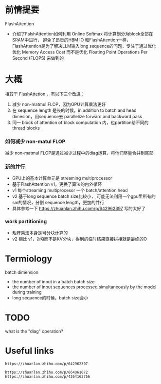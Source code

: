 # 前情提要
FlashAttention
- 介绍了FalshAttention如何利用 Online Softmax 将计算划分为block全部在SRAM中进行， 避免了昂贵的HBM IO
和FlashAttention一样，FlashAttention是为了解决LLM输入long sequence的问题，专注于通过优化优化 Memory Access Cost 而不是优化 Floating Point Operations Per Second (FLOPS) 来做到的

# 大概
相较于 FlashAttetion ，有以下三个改进：
1. 减少 non-matmul FLOP，因为GPU计算乘法更好
2. 在 sequence length 是长的时候，in addition to batch and head dimesion，用sequence去 parallelize forward and backward pass
3. 同一 block of attention of block computation 内，也partition给不同的 thread blocks

### 如何减少 non-matul FLOP 
减少 non-matmul FLOP是通过减少过程中的diag运算，将他们尽量合并到尾部

### 新的并行
- GPU上的基本计算单元是 streaming multiprocessor
- 基于FlashAttention v1，更换了算法的内外循环
- v1 每个streaming multiprocesor 一个 batch/attention head
- v2 基于long sequence batch size比较小， 可能无法利用一个gpu里所有的sm的情况，分割 sequence length，更加的并行
- 具体参考一下 https://zhuanlan.zhihu.com/p/642962397 写的太好了

### work partitioning
- 矩阵乘法本身是可分块计算的
- v2 相比 v1，对Q而不是KV分块，得到的临时结果直接拼接就是最终的O

# Termiology
batch dimension
- the number of input in a batch
batch size
- the number of input sequences processed simultaneously by the model during training
- long sequence的时候，batch size会小

# TODO
what is the "diag" operation?

# Useful links
```
https://zhuanlan.zhihu.com/p/642962397

https://zhuanlan.zhihu.com/p/664061672
https://zhuanlan.zhihu.com/p/4264163756
```
